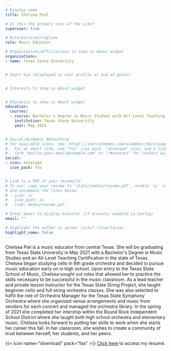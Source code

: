 ```yaml
---
# Display name
title: Chelsea Piel

# Is this the primary user of the site?
superuser: true

# Role/position/tagline
role: Music Educator

# Organizations/Affiliations to show in About widget
organizations:
- name: Texas State University


# Short bio (displayed in user profile at end of posts)


# Interests to show in About widget


# Education to show in About widget
education:
  courses:
  - course: Bachelor's Degree in Music Studies with All-Level Teaching Certification
    institution: Texas State University
    year: May 2021


# Social/Academic Networking
# For available icons, see: https://sourcethemes.com/academic/docs/page-builder/#icons
#   For an email link, use "fas" icon pack, "envelope" icon, and a link in the
#   form "mailto:your-email@example.com" or "/#contact" for contact widget.
social:
- icon: envelope
  icon_pack: fas


# Link to a PDF of your resume/CV.
# To use: copy your resume to `static/media/resume.pdf`, enable `ai` icons in `params.toml`, 
# and uncomment the lines below.
# - icon: cv
#   icon_pack: ai
#   link: media/resume.pdf

# Enter email to display Gravatar (if Gravatar enabled in Config)
email: ""

# Highlight the author in author lists? (true/false)
highlight_name: false
---
```


Chelsea Piel is a music educator from central Texas. She will be graduating from Texas State University in May 2021 with a Bachelor's Degree in Music Studies and an All-Level Teaching Certification in the state of Texas. Chelsea began studying cello in 6th grade orchestra and decided to pursue music education early on in high school. Upon entry to the Texas State School of Music, Chelsea sought out roles that allowed her to practice the skills necessary to be successful in the music classroom. As a lead teacher and private lesson instructor for the Texas State String Project, she taught beginner cello and full string orchestra classes. She was also selected to fulfill the role of Orchestra Manager for the Texas State Symphony Orchestra where she organized venue arrangements and music from vendors for each concert and managed the orchestra library. In the spring of 2021 she completed her intership within the Round Rock Independent School District where she taught both high school orchestra and elementary music. Chelsea looks forward to putting her skills to work when she starts her career this fall. In her classroom, she wishes to create a community of trust between herself, her students, and her peers.


{{< icon name="download" pack="fas" >}} [Click here](/uploads/Chelsea_Piel_Resume.pdf) to access my resumé.
